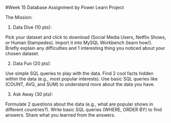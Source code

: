 #Week 15 Database Assignment by Power Learn Project

The Mission:

1. Data Dive (10 pts):

Pick your dataset and click to download (Social Media Users, Netflix Shows, or Human Stampedes).
Import it into MySQL Workbench (learn how!). 
Briefly explain any difficulties and 1 interesting thing you noticed about your chosen dataset.


2. Data Fun (20 pts):

Use simple SQL queries to play with the data.
Find 2 cool facts hidden within the data (e.g., most popular interests).
Use basic SQL queries like (COUNT, AVG, and SUM) to understand more about the data you have.


3. Ask Away (30 pts):

Formulate 2 questions about the data (e.g., what are popular shows in different countries?).
Write basic SQL queries (WHERE, ORDER BY) to find answers.
Share what you learned from the answers.
